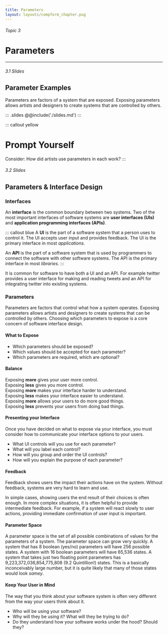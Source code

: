 ```yaml
---
title: Parameters
layout: layouts/compform_chapter.pug
---
```


###### Topic 3
# Parameters

---
###### 3.1 Slides
## Parameter Examples

Parameters are factors of a system that are exposed. Exposing parameters allows artists and designers to create systems that are controlled by others.

::: .slides
@@include('./slides.md')
:::

::: callout yellow
# Prompt Yourself

Consider: How did artists use parameters in each work?
:::

###### 3.2 Slides
## Parameters & Interface Design

### Interfaces

An **interface** is the common boundary between two systems. Two of the most important interfaces of software systems are **user interfaces (UIs)** and **application programming interfaces (APIs)**.

::: callout blue
A **UI** is the part of a software system that a person uses to control it. The UI accepts user input and provides feedback. The UI is the primary interface in most *applications*.

An **API** is the part of a software system that is used by programmers to connect the software with other software systems. The API is the primary interface in most *libraries*.
:::

It is common for software to have both a UI and an API. For example twitter provides a user interface for making and reading tweets and an API for integrating twitter into existing systems.



### Parameters
Parameters are factors that control what how a system operates. Exposing parameters allows artists and designers to create systems that can be controlled by others. Choosing which parameters to expose is a core concern of software interface design.

#### What to Expose
- Which parameters should be exposed?
- Which values should be accepted for each parameter?
- Which parameters are required, which are optional?

#### Balance
Exposing **more** gives your user more control.  
Exposing **less** gives you more control.  
Exposing **more** makes your interface harder to understand.  
Exposing **less** makes your interface easier to understand.  
Exposing **more** allows your users to do more good things.  
Exposing **less** prevents your users from doing bad things.  

#### Presenting your Interface
Once you have decided on what to expose via your interface, you must consider how to communicate your interface options to your users.

- What UI controls will you use for each parameter?
- What will you label each control?
- How will you group and order the UI controls?
- How will you explain the purpose of each parameter?

#### Feedback
Feedback shows users the impact their actions have on the system. Without feedback, systems are very hard to learn and use.

In simple cases, showing users the end result of their choices is often enough. In more complex situations, it is often helpful to provide intermediate feedback. For example, if a system will react slowly to user actions, providing immediate confirmation of user input is important.

#### Parameter Space
A parameter space is the set of all possible combinations of values for the parameters of a system. The parameter space can grow very quickly. A system that has 8 boolean (yes/no) parameters will have 256 possible states. A system with 16 boolean parameters will have 65,536 states. A system that takes just two floating point parameters has 9,223,372,036,854,775,808 (9.2 Quintillion!) states. This is a basically inconceivably large number, but it is quite likely that many of those states would look *samey*.

#### Keep Your User in Mind
The way that you think about your software system is often very different from the way your users think about it.
- Who will be using your software?
- Why will they be using it? What will they be trying to do?
- Do they understand how your software works under the hood? Should they?
